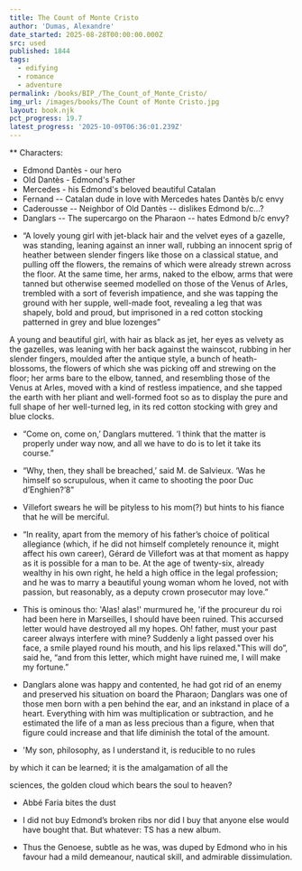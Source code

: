 ```yaml
---
title: The Count of Monte Cristo
author: 'Dumas, Alexandre'
date_started: 2025-08-28T00:00:00.000Z
src: used
published: 1844
tags:
  - edifying
  - romance
  - adventure
permalink: /books/BIP_/The_Count_of_Monte_Cristo/
img_url: /images/books/The Count of Monte Cristo.jpg
layout: book.njk
pct_progress: 19.7
latest_progress: '2025-10-09T06:36:01.239Z'
---
```

** Characters:
- Edmond Dantès - our hero
- Old Dantès - Edmond's Father
- Mercedes - his Edmond's beloved beautiful Catalan 
- Fernand -- Catalan dude in love with Mercedes hates Dantès b/c envy
- Caderousse -- Neighbor of Old Dantès -- dislikes Edmond b/c...?
- Danglars -- The supercargo on the Pharaon -- hates Edmond b/c envy?


* <span meta="4.4@2025-08-30T20:18:30.721Z"></span> “A lovely young girl with jet-black hair and the velvet eyes of a gazelle, was standing, leaning against an inner wall, rubbing an innocent sprig of heather between slender fingers like those on a classical statue, and pulling off the flowers, the remains of which were already strewn across the floor. At the same time, her arms, naked to the elbow, arms that were tanned but otherwise seemed modelled on those of the Venus of Arles, trembled with a sort of feverish impatience, and she was tapping the ground with her supple, well-made foot, revealing a leg that was shapely, bold and proud, but imprisoned in a red cotton stocking patterned in grey and blue lozenges”
 
A young and beautiful girl, with hair as black as jet, her eyes as velvety as the gazelles, was leaning with her back against the wainscot, rubbing in her slender fingers, moulded after the antique style, a bunch of heath-blossoms, the flowers of which she was picking off and strewing on the floor; her arms bare to the elbow, tanned, and resembling those of the Venus at Arles, moved with a kind of restless impatience, and she tapped the earth with her pliant and well-formed foot so as to display the pure and full shape of her well-turned leg, in its red cotton stocking with grey and blue clocks.
* <span meta="4.9@2025-08-30T22:14:32.943Z"></span> “Come on, come on,’ Danglars muttered. ‘I think that the matter is properly under way now, and all we have to do is to let it take its course.”

* <span meta="6.4@2025-09-01T20:09:18.711Z"></span> “Why, then, they shall be breached,’ said M. de Salvieux. ‘Was he himself so scrupulous, when it came to shooting the poor Duc d’Enghien?’8”

* <span meta="6.8@2025-09-01T20:31:15.467Z"></span> Villefort swears he will be pityless to his mom(?) but hints to his fiance that he will be merciful.

* <span meta="6.9@2025-09-02T22:20:15.756Z"></span> “In reality, apart from the memory of his father’s choice of political allegiance (which, if he did not himself completely renounce it, might affect his own career), Gérard de Villefort was at that moment as happy as it is possible for a man to be. At the age of twenty-six, already wealthy in his own right, he held a high office in the legal profession; and he was to marry a beautiful young woman whom he loved, not with passion, but reasonably, as a deputy crown prosecutor may love.”

* <span meta="6.1@2025-09-02T23:00:58.844Z"></span> This is ominous tho: 
'Alas! alas!' murmured he, 'if the procureur du roi had been here in Marseilles, I should have been ruined. This accursed letter would have destroyed all my hopes. Oh! father, must your past career always interfere with mine?
Suddenly a light passed over his face, a smile played round his mouth, and his lips relaxed."This will do”, said he, “and from this letter, which might have ruined me, I will make my fortune.”

* <span meta="7.1@2025-09-08T02:48:45.446Z"></span> Danglars alone was happy and contented, he had got rid of an enemy and preserved his situation on board the Pharaon; Danglars was one of those men born with a pen behind the ear, and an inkstand in place of a heart. Everything with him was multiplication or subtraction, and he estimated the life of a man as less precious than a figure, when that figure could increase and that life diminish the total of the amount.

* <span meta="13.6@2025-09-26T01:07:04.000Z"></span> 'My son, philosophy, as I understand it, is reducible to no rules

by which it can be learned; it is the amalgamation of all the

sciences, the golden cloud which bears the soul to heaven?

* <span meta="16@2025-09-29T02:47:56.865Z"></span> Abbé Faria bites the dust

* <span meta="19.1@2025-10-06T18:50:12.265Z"></span> I did not buy Edmond’s broken ribs nor did I buy that anyone else would have bought that.  But whatever: TS has a new album.

* <span meta="19.7@2025-10-09T06:36:01.239Z"></span> Thus the Genoese, subtle as he was, was duped by Edmond who in his favour had a mild demeanour, nautical skill, and admirable dissimulation.
